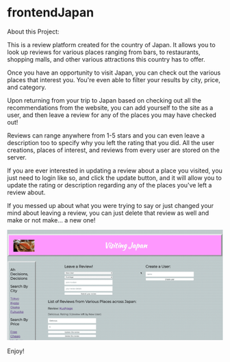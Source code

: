 # frontendJapan

About this Project:

This is a review platform created for the country of Japan. It allows you to look up reviews for various places ranging from bars, to restaurants, shopping malls, and other various attractions this country has to offer.

Once you have an opportunity to visit Japan, you can check out the various places that interest you. You're even able to filter your results by city, price, and category.

Upon returning from your trip to Japan based on checking out all the recommendations from the website, you can add yourself to the site as a user, and then leave a review for any of the places you may have checked out!

Reviews can range anywhere from 1-5 stars and you can even leave a description too to specify why you left the rating that you did. All the user creations, places of interest, and reviews from every user are stored on the server.

If you are ever interested in updating a review about a place you visited, you just need to login like so, and click the update button, and it will allow you to update the rating or description regarding any of the places you've left a review about.

If you messed up about what you were trying to say or just changed your mind about leaving a review, you can just delete that review as well and make or not make... a new one!

![visitjapandemo](./visitjapandemo.gif)

Enjoy!
